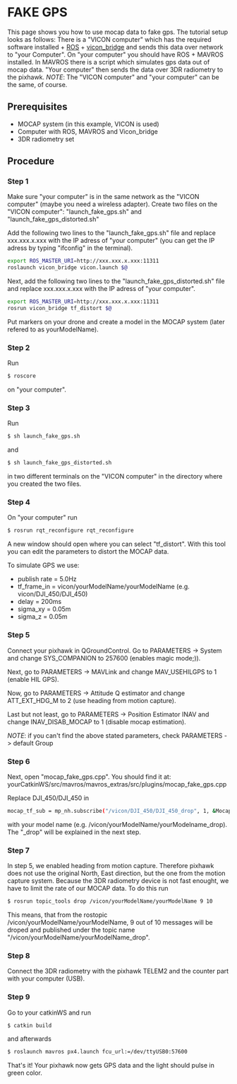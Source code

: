 # FAKE GPS
This page shows you how to use mocap data to fake gps. 
The tutorial setup looks as follows:
There is a "VICON computer" which has the required software installed + [ROS](http://www.ros.org/) + [vicon_bridge](https://github.com/ethz-asl/vicon_bridge) and sends this data over network to "your Computer".
On "your computer" you should have ROS + MAVROS installed. In MAVROS there is a script which simulates gps data out of mocap data.
"Your computer" then sends the data over 3DR radiometry to the pixhawk.
*NOTE*: The "VICON computer" and "your computer" can be the same, of course.

## Prerequisites
* MOCAP system (in this example, VICON is used)
* Computer with ROS, MAVROS and Vicon_bridge
* 3DR radiometry set

## Procedure
### Step 1
Make sure "your computer" is in the same network as the "VICON computer" (maybe you need a wireless adapter).
Create two files on the "VICON computer": "launch_fake_gps.sh" and "launch_fake_gps_distorted.sh" 

Add the following two lines to the "launch_fake_gps.sh" file and replace xxx.xxx.x.xxx with the IP adress of "your computer" (you can get the IP adress by typing "ifconfig" in the terminal).
```sh
export ROS_MASTER_URI=http://xxx.xxx.x.xxx:11311
roslaunch vicon_bridge vicon.launch $@
```

Next, add the following two lines to the "launch_fake_gps_distorted.sh" file and replace xxx.xxx.x.xxx with the IP adress of "your computer".
```sh
export ROS_MASTER_URI=http://xxx.xxx.x.xxx:11311
rosrun vicon_bridge tf_distort $@
```

Put markers on your drone and create a model in the MOCAP system (later refered to as yourModelName).

### Step 2
Run
```sh
$ roscore
```
on "your computer".


### Step 3
Run
```sh
$ sh launch_fake_gps.sh
```
and
```sh
$ sh launch_fake_gps_distorted.sh
```
in two different terminals on the "VICON computer" in the directory where you created the two files.


### Step 4
On "your computer" run
```sh
$ rosrun rqt_reconfigure rqt_reconfigure
```
A new window should open where you can select "tf_distort". With this tool you can edit the parameters to distort the MOCAP data.

To simulate GPS we use:
* publish rate = 5.0Hz
* tf_frame_in = vicon/yourModelName/yourModelName (e.g. vicon/DJI_450/DJI_450)
* delay = 200ms
* sigma_xy = 0.05m
* sigma_z = 0.05m


### Step 5
Connect your pixhawk in QGroundControl. Go to PARAMETERS -> System and change SYS_COMPANION to 257600 (enables magic mode;)).

Next, go to PARAMETERS -> MAVLink and change MAV_USEHILGPS to 1 (enable HIL GPS).

Now, go to PARAMETERS -> Attitude Q estimator and change ATT_EXT_HDG_M to 2 (use heading from motion capture).

Last but not least, go to PARAMETERS -> Position Estimator INAV and change INAV_DISAB_MOCAP to 1 (disable mocap estimation).

*NOTE*: if you can't find the above stated parameters, check PARAMETERS -> default Group


### Step 6
Next, open "mocap_fake_gps.cpp". You should find it at: yourCatkinWS/src/mavros/mavros_extras/src/plugins/mocap_fake_gps.cpp

Replace DJI_450/DJI_450 in
```sh
mocap_tf_sub = mp_nh.subscribe("/vicon/DJI_450/DJI_450_drop", 1, &MocapFakeGPSPlugin::mocap_tf_cb, this);
```
with your model name (e.g. /vicon/yourModelName/yourModelname_drop). The "_drop" will be explained in the next step.


### Step 7
In step 5, we enabled heading from motion capture. Therefore pixhawk does not use the original North, East direction, but the one from the motion capture system. Because the 3DR radiometry device is not fast enought, we have to limit the rate of our MOCAP data. To do this run
```sh
$ rosrun topic_tools drop /vicon/yourModelName/yourModelName 9 10
```
This means, that from the rostopic /vicon/yourModelName/yourModelName, 9 out of 10 messages will be droped and published under the topic name "/vicon/yourModelName/yourModelName_drop".


### Step 8
Connect the 3DR radiometry with the pixhawk TELEM2 and the counter part with your computer (USB).


### Step 9
Go to your catkinWS and run
```sh
$ catkin build
```
and afterwards
```sh
$ roslaunch mavros px4.launch fcu_url:=/dev/ttyUSB0:57600
```
That's it! Your pixhawk now gets GPS data and the light should pulse in green color.
